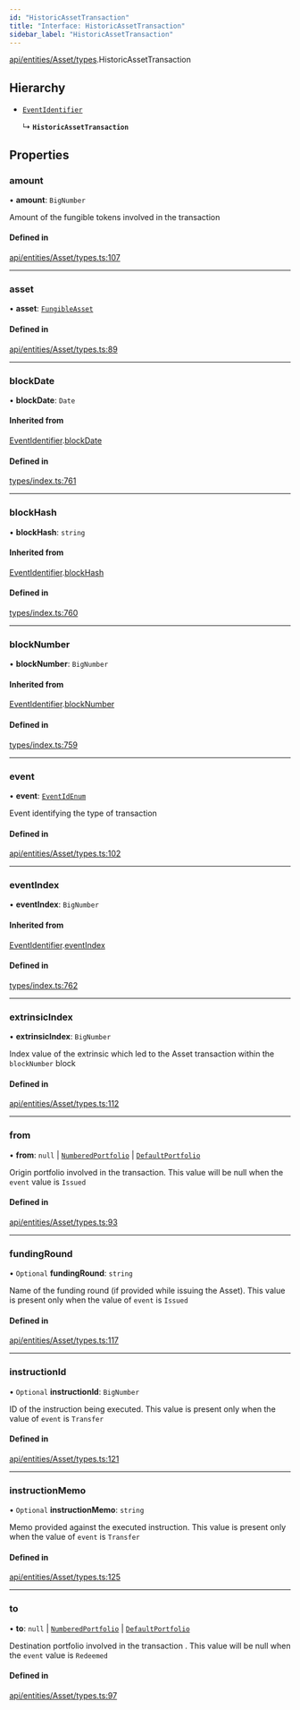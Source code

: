 ```yaml
---
id: "HistoricAssetTransaction"
title: "Interface: HistoricAssetTransaction"
sidebar_label: "HistoricAssetTransaction"
---
```


[api/entities/Asset/types](../../../../../../modules/API/Entities/Asset/Types/Types.md).HistoricAssetTransaction

## Hierarchy

- [`EventIdentifier`](../../../../../Types/EventIdentifier/EventIdentifier.md)

  ↳ **`HistoricAssetTransaction`**

## Properties

### amount

• **amount**: `BigNumber`

Amount of the fungible tokens involved in the transaction

#### Defined in

[api/entities/Asset/types.ts:107](https://github.com/PolymeshAssociation/polymesh-sdk/blob/adcc38781/src/api/entities/Asset/types.ts#L107)

___

### asset

• **asset**: [`FungibleAsset`](../../../../../../classes/API/Entities/Asset/Fungible/FungibleAsset.md)

#### Defined in

[api/entities/Asset/types.ts:89](https://github.com/PolymeshAssociation/polymesh-sdk/blob/adcc38781/src/api/entities/Asset/types.ts#L89)

___

### blockDate

• **blockDate**: `Date`

#### Inherited from

[EventIdentifier](../../../../../Types/EventIdentifier/EventIdentifier.md).[blockDate](../../../../../Types/EventIdentifier/EventIdentifier.md#blockdate)

#### Defined in

[types/index.ts:761](https://github.com/PolymeshAssociation/polymesh-sdk/blob/adcc38781/src/types/index.ts#L761)

___

### blockHash

• **blockHash**: `string`

#### Inherited from

[EventIdentifier](../../../../../Types/EventIdentifier/EventIdentifier.md).[blockHash](../../../../../Types/EventIdentifier/EventIdentifier.md#blockhash)

#### Defined in

[types/index.ts:760](https://github.com/PolymeshAssociation/polymesh-sdk/blob/adcc38781/src/types/index.ts#L760)

___

### blockNumber

• **blockNumber**: `BigNumber`

#### Inherited from

[EventIdentifier](../../../../../Types/EventIdentifier/EventIdentifier.md).[blockNumber](../../../../../Types/EventIdentifier/EventIdentifier.md#blocknumber)

#### Defined in

[types/index.ts:759](https://github.com/PolymeshAssociation/polymesh-sdk/blob/adcc38781/src/types/index.ts#L759)

___

### event

• **event**: [`EventIdEnum`](../../../../../../enums/Types/EventIdEnum/EventIdEnum.md)

Event identifying the type of transaction

#### Defined in

[api/entities/Asset/types.ts:102](https://github.com/PolymeshAssociation/polymesh-sdk/blob/adcc38781/src/api/entities/Asset/types.ts#L102)

___

### eventIndex

• **eventIndex**: `BigNumber`

#### Inherited from

[EventIdentifier](../../../../../Types/EventIdentifier/EventIdentifier.md).[eventIndex](../../../../../Types/EventIdentifier/EventIdentifier.md#eventindex)

#### Defined in

[types/index.ts:762](https://github.com/PolymeshAssociation/polymesh-sdk/blob/adcc38781/src/types/index.ts#L762)

___

### extrinsicIndex

• **extrinsicIndex**: `BigNumber`

Index value of the extrinsic which led to the Asset transaction within the `blockNumber` block

#### Defined in

[api/entities/Asset/types.ts:112](https://github.com/PolymeshAssociation/polymesh-sdk/blob/adcc38781/src/api/entities/Asset/types.ts#L112)

___

### from

• **from**: ``null`` \| [`NumberedPortfolio`](../../../../../../classes/API/Entities/NumberedPortfolio/NumberedPortfolio.md) \| [`DefaultPortfolio`](../../../../../../classes/API/Entities/DefaultPortfolio/DefaultPortfolio.md)

Origin portfolio involved in the transaction. This value will be null when the `event` value is `Issued`

#### Defined in

[api/entities/Asset/types.ts:93](https://github.com/PolymeshAssociation/polymesh-sdk/blob/adcc38781/src/api/entities/Asset/types.ts#L93)

___

### fundingRound

• `Optional` **fundingRound**: `string`

Name of the funding round (if provided while issuing the Asset). This value is present only when the value of `event` is `Issued`

#### Defined in

[api/entities/Asset/types.ts:117](https://github.com/PolymeshAssociation/polymesh-sdk/blob/adcc38781/src/api/entities/Asset/types.ts#L117)

___

### instructionId

• `Optional` **instructionId**: `BigNumber`

ID of the instruction being executed. This value is present only when the value of `event` is `Transfer`

#### Defined in

[api/entities/Asset/types.ts:121](https://github.com/PolymeshAssociation/polymesh-sdk/blob/adcc38781/src/api/entities/Asset/types.ts#L121)

___

### instructionMemo

• `Optional` **instructionMemo**: `string`

Memo provided against the executed instruction. This value is present only when the value of `event` is `Transfer`

#### Defined in

[api/entities/Asset/types.ts:125](https://github.com/PolymeshAssociation/polymesh-sdk/blob/adcc38781/src/api/entities/Asset/types.ts#L125)

___

### to

• **to**: ``null`` \| [`NumberedPortfolio`](../../../../../../classes/API/Entities/NumberedPortfolio/NumberedPortfolio.md) \| [`DefaultPortfolio`](../../../../../../classes/API/Entities/DefaultPortfolio/DefaultPortfolio.md)

Destination portfolio involved in the transaction . This value will be null when the `event` value is `Redeemed`

#### Defined in

[api/entities/Asset/types.ts:97](https://github.com/PolymeshAssociation/polymesh-sdk/blob/adcc38781/src/api/entities/Asset/types.ts#L97)
